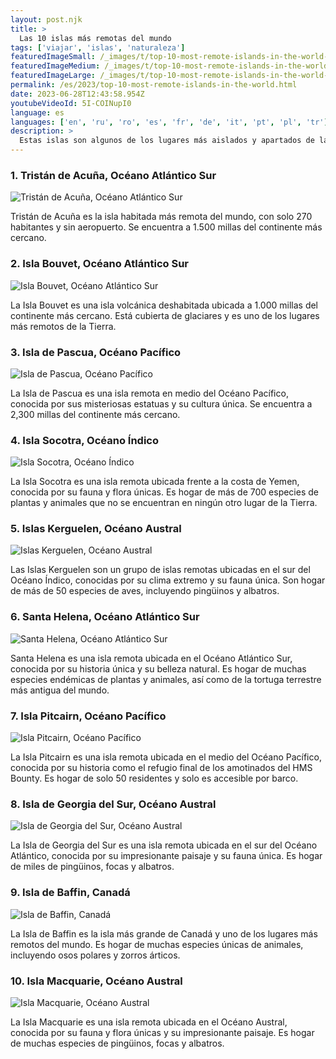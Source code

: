 ```yaml
---
layout: post.njk
title: >
  Las 10 islas más remotas del mundo
tags: ['viajar', 'islas', 'naturaleza']
featuredImageSmall: /_images/t/top-10-most-remote-islands-in-the-world-cover-es-small.webp
featuredImageMedium: /_images/t/top-10-most-remote-islands-in-the-world-cover-es-medium.webp
featuredImageLarge: /_images/t/top-10-most-remote-islands-in-the-world-cover-es-large.webp
permalink: /es/2023/top-10-most-remote-islands-in-the-world.html
date: 2023-06-28T12:43:58.954Z
youtubeVideoId: 5I-COINupI0
language: es
languages: ['en', 'ru', 'ro', 'es', 'fr', 'de', 'it', 'pt', 'pl', 'tr']
description: >
  Estas islas son algunos de los lugares más aislados y apartados de la Tierra, con acceso limitado y ecosistemas únicos.
---
```


### 1. Tristán de Acuña, Océano Atlántico Sur

![Tristán de Acuña, Océano Atlántico Sur](/_images/0/00f68056d47d2b7e02762f2c8b29aac1-medium.webp)

Tristán de Acuña es la isla habitada más remota del mundo, con solo 270 habitantes y sin aeropuerto. Se encuentra a 1.500 millas del continente más cercano.

### 2. Isla Bouvet, Océano Atlántico Sur

![Isla Bouvet, Océano Atlántico Sur](/_images/a/a1b9cfc38c4ecdf7b2d5fe7c4b312c63-medium.webp)

La Isla Bouvet es una isla volcánica deshabitada ubicada a 1.000 millas del continente más cercano. Está cubierta de glaciares y es uno de los lugares más remotos de la Tierra.

### 3. Isla de Pascua, Océano Pacífico

![Isla de Pascua, Océano Pacífico](/_images/a/a18e31c3bb65600a8bbc8854de441e2a-medium.webp)

La Isla de Pascua es una isla remota en medio del Océano Pacífico, conocida por sus misteriosas estatuas y su cultura única. Se encuentra a 2,300 millas del continente más cercano.

### 4. Isla Socotra, Océano Índico

![Isla Socotra, Océano Índico](/_images/f/fe97d33f4ea44d06e8a3926fda415511-medium.webp)

La Isla Socotra es una isla remota ubicada frente a la costa de Yemen, conocida por su fauna y flora únicas. Es hogar de más de 700 especies de plantas y animales que no se encuentran en ningún otro lugar de la Tierra.

### 5. Islas Kerguelen, Océano Austral

![Islas Kerguelen, Océano Austral](/_images/a/aa42ee5b8d2d0ce1e2d058c6e864883f-medium.webp)

Las Islas Kerguelen son un grupo de islas remotas ubicadas en el sur del Océano Índico, conocidas por su clima extremo y su fauna única. Son hogar de más de 50 especies de aves, incluyendo pingüinos y albatros.

### 6. Santa Helena, Océano Atlántico Sur

![Santa Helena, Océano Atlántico Sur](/_images/7/75f441f264c0c9736c75d44f907e5d79-medium.webp)

Santa Helena es una isla remota ubicada en el Océano Atlántico Sur, conocida por su historia única y su belleza natural. Es hogar de muchas especies endémicas de plantas y animales, así como de la tortuga terrestre más antigua del mundo.

### 7. Isla Pitcairn, Océano Pacífico

![Isla Pitcairn, Océano Pacífico](/_images/6/6aa38c5f2928625eabc1f211c2ed4d3a-medium.webp)

La Isla Pitcairn es una isla remota ubicada en el medio del Océano Pacífico, conocida por su historia como el refugio final de los amotinados del HMS Bounty. Es hogar de solo 50 residentes y solo es accesible por barco.

### 8. Isla de Georgia del Sur, Océano Austral

![Isla de Georgia del Sur, Océano Austral](/_images/2/2123c9220c6163adadeba35a2f96e102-medium.webp)

La Isla de Georgia del Sur es una isla remota ubicada en el sur del Océano Atlántico, conocida por su impresionante paisaje y su fauna única. Es hogar de miles de pingüinos, focas y albatros.

### 9. Isla de Baffin, Canadá

![Isla de Baffin, Canadá](/_images/4/42b95065ca8cd9503c3514bc78de5ffa-medium.webp)

La Isla de Baffin es la isla más grande de Canadá y uno de los lugares más remotos del mundo. Es hogar de muchas especies únicas de animales, incluyendo osos polares y zorros árticos.

### 10. Isla Macquarie, Océano Austral

![Isla Macquarie, Océano Austral](/_images/b/b680f92cc660a43d782eaffec71950fe-medium.webp)

La Isla Macquarie es una isla remota ubicada en el Océano Austral, conocida por su fauna y flora únicas y su impresionante paisaje. Es hogar de muchas especies de pingüinos, focas y albatros.

